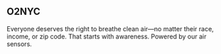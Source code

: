## O2NYC 

Everyone deserves the right to breathe clean air—no matter their race, income, or zip code. That starts with awareness. Powered by our air sensors.
